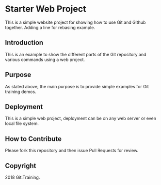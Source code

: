 # Starter Web Project

This is a simple website project for
showing how to use Git and Github together. Adding a line for rebasing example.

## Introduction

This is an example to show the different parts
of the Git repository and various commands
using a web project.

## Purpose

As stated above, the main purpose is to
provide simple examples for Git training
demos.

## Deployment

This is a simple web project, deployment
can be on any web server or even local
file system.

## How to Contribute

Please fork this repository and then issue Pull Requests for review.

## Copyright

2018 Git.Training.